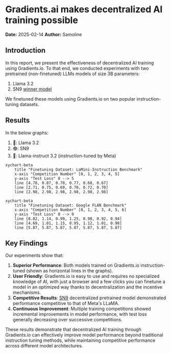 # Gradients.ai makes decentralized AI training possible

**Date:** 2025-02-14
**Author:** Samoline

## Introduction
In this report, we present the effectiveness of decentralized AI training using Gradients.io. To that end, we conducted experiments with two pretrained (non-finetuned) LLMs models of size 3B parameters:
1. Llama 3.2
2. SN9 [winner model](https://huggingface.co/samoline/tensoralchemistdev01__sv17-with-tokenizer)

We finetuned these models using Gradients.io on two popular instruction-tuning datasets.
## Results
In the below graphs:
1. 🔵: Llama 3.2
2. 🟢: SN9
3. 🔴: Llama-instruct 3.2 (instruction-tuned by Meta)
```mermaid
xychart-beta
    title "Finetuning Dataset: LaMini-Instruction Benchmark"
    x-axis "Competition Number" [0, 1, 2, 3, 4, 5]
    y-axis "Test Loss" 0 --> 5
    line [4.78, 0.87, 0.70, 0.77, 0.68, 0.67]
    line [2.71, 0.75, 0.69, 0.70, 0.72, 0.70]
    line [2.98, 2.98, 2.98, 2.98, 2.98, 2.98]
```
```mermaid
xychart-beta
    title "Finetuning Dataset: Google FLAN Benchmark"
    x-axis "Competition Number" [0, 1, 2, 3, 4, 5, 6]
    y-axis "Test Loss" 0 --> 9
    line [8.82, 1.14, 0.99, 1.25, 0.98, 0.92, 0.94]
    line [4.69, 1.01, 1.15, 0.95, 1.12, 1.01, 0.98]
    line [5.87, 5.87, 5.87, 5.87, 5.87, 5.87, 5.87]
```
## Key Findings
Our experiments show that:
1. **Superior Performance**: Both models trained on Gradients.io instruction-tuned (shown as horizontal lines in the graphs).
2. **User Friendly**: Gradients.io is easy to use and requires no specialized knowledge of AI, with just a browser and a few clicks you can finetune a model in an optimized way thanks to decentralization and the incentive mechanisms.
3. **Competitive Results**: [SN9](https://www.macrocosmos.ai/sn9/dashboard?competition=2) decentralized pretrained model demonstrated performance competitive to that of Meta's LLaMA.
4. **Continuous Improvement**: Multiple training competitions showed incremental improvements in model performance, with test loss generally decreasing over successive competitions.

These results demonstrate that decentralized AI training through Gradients.io can effectively improve model performance beyond traditional instruction tuning methods, while maintaining competitive performance across different model architectures.


